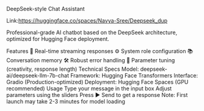 DeepSeek-style Chat Assistant

Link:https://huggingface.co/spaces/Navya-Sree/Deepseek_dup

Professional-grade AI chatbot based on the DeepSeek architecture, optimized for Hugging Face deployment.

Features
🚀 Real-time streaming responses
⚙️ System role configuration
📚 Conversation memory
🛠️ Robust error handling
🔧 Parameter tuning (creativity, response length)
Technical Specs
Model: deepseek-ai/deepseek-llm-7b-chat
Framework: Hugging Face Transformers
Interface: Gradio (Production-optimized)
Deployment: Hugging Face Spaces (GPU recommended)
Usage
Type your message in the input box
Adjust parameters using the sliders
Press ▶️ Send to get a response
Note: First launch may take 2-3 minutes for model loading


